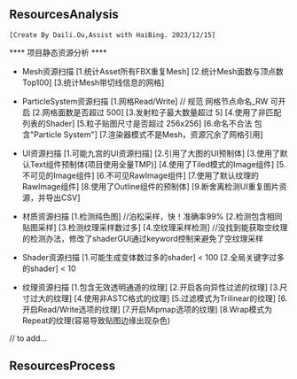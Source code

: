 ## ResourcesAnalysis ##	
	[Create By Daili.Ou,Assist with HaiBing. 2023/12/15]
	
**** 项目静态资源分析 ****
* Mesh资源扫描
[1.统计Asset所有FBX重复Mesh]
[2.统计Mesh面数与顶点数Top100]
[3.统计Mesh带切线信息的网格]

* ParticleSystem资源扫描
[1.网格Read/Write]										// 规范 网格节点命名_RW	可开启
[2.网格面数是否超过 500]
[3.发射粒子最大数量超过 5]
[4.使用了非匹配列表的Shader]
[5.粒子贴图尺寸是否超过 256x256]
[6.命名不合法 包含"Particle System"]
[7.渲染器模式不是Mesh，资源冗余了网格引用]

* UI资源扫描
[1.可能九宫的UI资源扫描]
[2.引用了大图的UI预制体]
[3.使用了默认Text组件预制体(项目使用全量TMP)]
[4.使用了Tiled模式的Image组件]
[5.不可见的Image组件]
[6.不可见RawImage组件]
[7.使用了默认纹理的RawImage组件]
[8.使用了Outline组件的预制体]
[9.断舍离检测UI重复图片资源，并导出CSV]

* 材质资源扫描
[1.检测纯色图]											//泊松采样，快！准确率99%
[2.检测包含相同贴图采样]
[3.检测纹理采样数过多]
[4.空纹理采样检测] 										//没找到能获取空纹理的检测办法，修改了shaderGUI通过keyword控制来避免了空纹理采样

* Shader资源扫描
[1.可能生成变体数过多的shader]		< 100
[2.全局关键字过多的shader]			< 10

* 纹理资源扫描
[1.包含无效透明通道的纹理]
[2.开启各向异性过滤的纹理]
[3.尺寸过大的纹理]
[4.使用非ASTC格式的纹理]
[5.过滤模式为Trilinear的纹理]
[6.开启Read/Write选项的纹理]
[7.开启Mipmap选项的纹理]
[8.Wrap模式为Repeat的纹理(容易导致贴图边缘出现杂色)

// to add...
## ResourcesProcess ##

